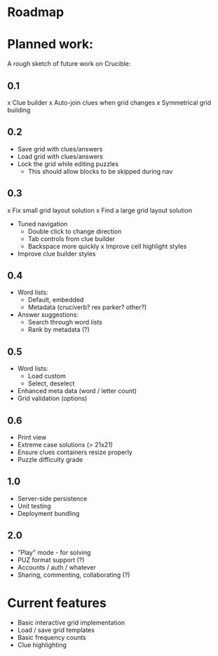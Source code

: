 Roadmap
===

# Planned work:
A rough sketch of future work on Crucible:

## 0.1
 x Clue builder
 x Auto-join clues when grid changes
 x Symmetrical grid building

## 0.2
 * Save grid with clues/answers
 * Load grid with clues/answers
 * Lock the grid while editing puzzles
    - This should allow blocks to be skipped during nav

## 0.3
 x Fix small grid layout solution
 x Find a large grid layout solution
 * Tuned navigation
    - Double click to change direction
    - Tab controls from clue builder
    - Backspace more quickly
 x Improve cell highlight styles
 * Improve clue builder styles

## 0.4
 * Word lists:
    * Default, embedded
    * Metadata (cruciverb? rex parker? other?)
 * Answer suggestions:
    * Search through word lists
    * Rank by metadata (?)

## 0.5
 * Word lists:
    * Load custom
    * Select, deselect
 * Enhanced meta data (word / letter count)
 * Grid validation (options)

## 0.6
 * Print view
 * Extreme case solutions (> 21x21)
 * Ensure clues containers resize properly
 * Puzzle difficulty grade

## 1.0
 * Server-side persistence
 * Unit testing
 * Deployment bundling

## 2.0
 * "Play" mode - for solving
 * PUZ format support (?)
 * Accounts / auth / whatever
 * Sharing, commenting, collaborating (?)


# Current features

 * Basic interactive grid implementation
 * Load / save grid templates
 * Basic frequency counts
 * Clue highlighting
